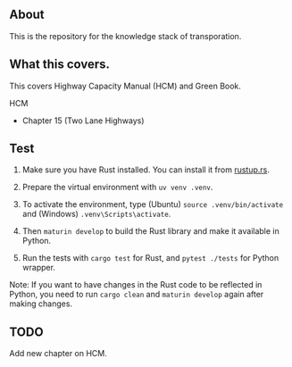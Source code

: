 ## About
This is the repository for the knowledge stack of transporation.

## What this covers.

This covers Highway Capacity Manual (HCM) and Green Book.

HCM
- Chapter 15 (Two Lane Highways)

## Test
1. Make sure you have Rust installed. You can install it from [rustup.rs](https://rustup.rs/).

2. Prepare the virtual environment with `uv venv .venv`.

3. To activate the environment, type (Ubuntu) `source .venv/bin/activate` and (Windows) `.venv\Scripts\activate`.

4. Then `maturin develop` to build the Rust library and make it available in Python.

5. Run the tests with `cargo test` for Rust, and `pytest ./tests` for Python wrapper.

Note: If you want to have changes in the Rust code to be reflected in Python, you need to run `cargo clean` and `maturin develop` again after making changes.

## TODO

Add new chapter on HCM.